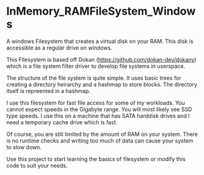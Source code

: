 # InMemory_RAMFileSystem_Windows

A windows Filesystem that creates a virtual disk on your RAM. This disk is accessible as a regular drive on windows.

This Filesystem is based off Dokan (https://github.com/dokan-dev/dokany) which is a file system filter driver to develop file systems in userspace.

The structure of the file system is quite simple. It uses basic trees for creating a directory heirarchy and a hashmap to store blocks. The directory itself is repreented in a hashmap.

I use this filesystem for fast file access for some of my workloads. You cannot expect speeds in the Gigabyte range. You will most likely see SSD type speeds. I use this on a machine that has SATA harddisk drives and I need a temporary cache drive which is fast.

Of course, you are still limited by the amount of RAM on your system. There is no runtime checks and writing too much of data can cause your system to slow down. 

Use this project to start learning the basics of filesystem or modify this code to suit your needs.

